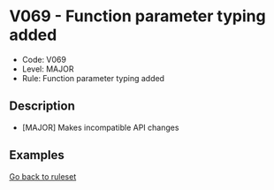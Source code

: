 # V069 - Function parameter typing added

* Code: V069
* Level: MAJOR
* Rule: Function parameter typing added

## Description

* [MAJOR] Makes incompatible API changes

## Examples

[Go back to ruleset](../README.md)